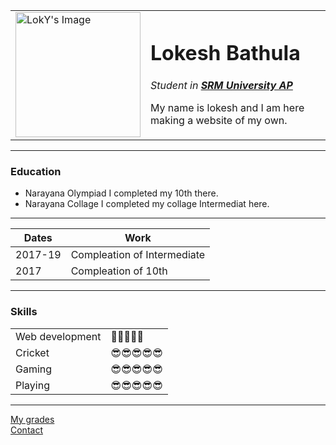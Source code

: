 <!DOCTYPE html>
<html lang="en" dir="ltr">

<head>
  <meta charset="utf-8">
  <title>✯LokY's Personal Site✯</title>
</head>

<body>
  <table cellspacing="20">
    <tr>
      <td><img src="/Users/loky/Downloads/11E90F54-4569-43FD-8313-2CA3BE70C34C-modified.png" height="200" alt="LokY's Image"></td>
      <td>
        <h1>Lokesh Bathula</h1>
        <p><em>Student in <strong><a href="https://srmap.edu.in/">SRM University AP</a></strong></em></p>
        <p>My name is lokesh and I am here making a website of my own.</p>
      </td>
    </tr>
  </table>


  <hr size="3" noshade>
  <h3>Education</h3>
  <ul>
    <li>Narayana Olympiad I completed my 10th there.</li>
    <li>Narayana Collage I completed my collage Intermediat here.</li>
  </ul>
  <hr>
  <table cellspacing="10">
    <thead>
      <tr>
        <th>Dates</th>
        <th>Work</th>
      </tr>
    </thead>
    <tbody>
      <tr>
        <td>2017-19</td>
        <td>Compleation of Intermediate</td>
      </tr>
      <tr>
        <td>2017</td>
        <td>Compleation of 10th</td>
      </tr>
    </tbody>
  </table>
  <hr>
  <h3>Skills</h3>
  <table cellspacing="10">
      <tr>
        <td>Web development</td>
        <td>🧐🧐🧐🧐🧐</td>
      </tr>
      <tr>
        <td>Cricket</td>
        <td>😎😎😎😎😎</td>
      </tr>
      <tr>
        <td>Gaming</td>
        <td>😎😎😎😎😎</td>
      </tr>
      <tr>
        <td>Playing</td>
        <td>😎😎😎😎😎</td>
      </tr>
    </table>
    <hr>
    <a href="hobbies.html">My grades</a>
    <br>
    <a href="contact.html">Contact</a>
</body>

</html>
